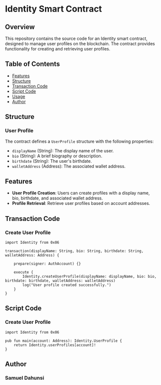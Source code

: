 # Identity Smart Contract

## Overview

This repository contains the source code for an Identity smart contract, designed to manage user profiles on the blockchain. The contract provides functionality for creating and retrieving user profiles.

## Table of Contents

- [Features](#features)
- [Structure](#structure)
- [Transaction Code](#transaction-code)
- [Script Code](#script-code)
- [Usage](#usage)
- [Author](#author)

## Structure

### User Profile

The contract defines a `UserProfile` structure with the following properties:

- `displayName` (String): The display name of the user.
- `bio` (String): A brief biography or description.
- `birthdate` (String): The user's birthdate.
- `walletAddress` (Address): The associated wallet address.

## Features

- **User Profile Creation**: Users can create profiles with a display name, bio, birthdate, and associated wallet address.
- **Profile Retrieval**: Retrieve user profiles based on account addresses.

## Transaction Code

### Create User Profile

```cadence
import Identity from 0x06

transaction(displayName: String, bio: String, birthdate: String, walletAddress: Address) {

    prepare(signer: AuthAccount) {}

    execute {
        Identity.createUserProfile(displayName: displayName, bio: bio, birthdate: birthdate, walletAddress: walletAddress)
        log("User profile created successfully.")
    }
}
```

## Script Code

### Create User Profile

```cadence
import Identity from 0x06

pub fun main(account: Address): Identity.UserProfile {
    return Identity.userProfiles[account]!
}

```

## Author

### Samuel Dahunsi
